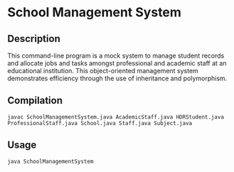 # School Management System

## Description

This command-line program is a mock system to manage student records and allocate jobs and tasks amongst professional and academic staff at an educational institution. 
This object-oriented management system demonstrates efficiency through the use of inheritance and polymorphism.

## Compilation 
```
javac SchoolManagementSystem.java AcademicStaff.java HDRStudent.java ProfessionalStaff.java School.java Staff.java Subject.java
```

## Usage
```
java SchoolManagementSystem
```
